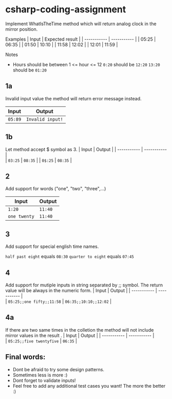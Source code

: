 # csharp-coding-assignment
Implement WhatIsTheTime method which will return analog clock in the mirror position.

Examples
| Input | Expected result |
| ----------- | ----------- |
| 05:25 | 06:35 |
| 01:50 | 10:10 |
| 11:58 | 12:02 |
| 12:01 | 11:59 |

Notes
- Hours should be between 1 <= hour <= 12
```0:20``` should be ```12:20```
```13:20``` should be ```01:20```
             
## 1a
Invalid input value the method will return error message instead.

| Input | Output |
| ----------- | ----------- |
|```05:89``` | ```Invalid input!``` |
     
## 1b
Let method accept $ symbol as 3.
| Input | Output |
| ----------- | ----------- |     
| ```03:25``` | ```08:35``` |
| ```0$:25``` | ```08:35``` |
     
## 2 
Add support for words ("one", "two", "three",...)

| Input | Output |
| ----------- | ----------- |     
| ```1:20``` | ```11:40``` |
| ```one twenty``` | ```11:40``` |
     
## 3 
Add support for special english time names.
    
```half past eight``` equals  ```08:30```
```quarter to eight``` equals ```07:45```
     
## 4 
Add support for mutiple inputs in string separated by ;; symbol. The return value will be always in the numeric form.
| Input | Output |
| ----------- | ----------- |   
|  ```05:25;;one fifty;;11:58``` | ```06:35;;10:10;;12:02``` |
       
## 4a
If there are two same times in the colletion the method will not include mirror values in the result .
| Input | Output |
| ----------- | ----------- |   
| ```05:25;;five twentyfive``` | ```06:35``` |
     
## Final words: 
- Dont be afraid to try some design patterns.
- Sometimes less is more :)
- Dont forget to validate inputs!
- Feel free to add any additional test cases you want! The more the better :) 
         